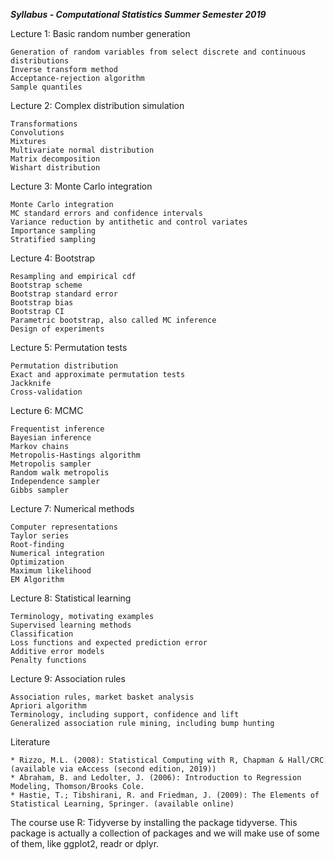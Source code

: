 ***Syllabus - Computational Statistics Summer Semester 2019***

Lecture 1: Basic random number generation

    Generation of random variables from select discrete and continuous distributions
    Inverse transform method
    Acceptance-rejection algorithm
    Sample quantiles


Lecture 2: Complex distribution simulation

    Transformations
    Convolutions
    Mixtures
    Multivariate normal distribution
    Matrix decomposition
    Wishart distribution


Lecture 3: Monte Carlo integration

    Monte Carlo integration
    MC standard errors and confidence intervals
    Variance reduction by antithetic and control variates
    Importance sampling
    Stratified sampling


Lecture 4: Bootstrap

    Resampling and empirical cdf
    Bootstrap scheme
    Bootstrap standard error
    Bootstrap bias
    Bootstrap CI
    Parametric bootstrap, also called MC inference
    Design of experiments


Lecture 5: Permutation tests

    Permutation distribution
    Exact and approximate permutation tests
    Jackknife
    Cross-validation


Lecture 6: MCMC

    Frequentist inference
    Bayesian inference
    Markov chains
    Metropolis-Hastings algorithm
    Metropolis sampler
    Random walk metropolis
    Independence sampler
    Gibbs sampler


Lecture 7: Numerical methods

    Computer representations
    Taylor series
    Root-finding
    Numerical integration
    Optimization
    Maximum likelihood
    EM Algorithm


Lecture 8: Statistical learning

    Terminology, motivating examples
    Supervised learning methods
    Classification
    Loss functions and expected prediction error
    Additive error models
    Penalty functions


Lecture 9: Association rules

    Association rules, market basket analysis
    Apriori algorithm
    Terminology, including support, confidence and lift
    Generalized association rule mining, including bump hunting

Literature

    * Rizzo, M.L. (2008): Statistical Computing with R, Chapman & Hall/CRC (available via eAccess (second edition, 2019))
    * Abraham, B. and Ledolter, J. (2006): Introduction to Regression Modeling, Thomson/Brooks Cole.
    * Hastie, T.; Tibshirani, R. and Friedman, J. (2009): The Elements of Statistical Learning, Springer. (available online)   

The course use R: Tidyverse by installing the package tidyverse. This package is actually a collection of packages and we will make use of some of them, like ggplot2, readr or dplyr.
